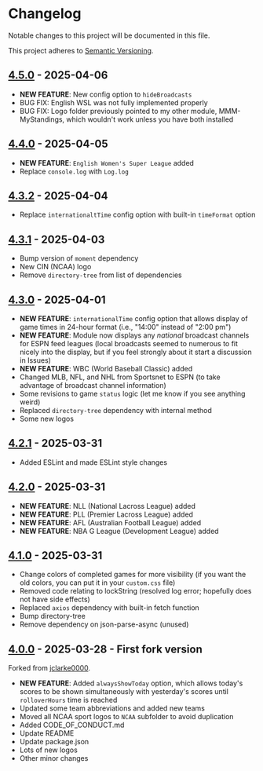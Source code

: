 # Changelog

Notable changes to this project will be documented in this file.

This project adheres to [Semantic Versioning](https://semver.org/spec/v2.0.0.html).

## [4.5.0](https://github.com/dathbe/MMM-MyScoreboard/compare/v4.4.0...v4.5.0) - 2025-04-06

- **NEW FEATURE**: New config option to `hideBroadcasts`
- BUG FIX: English WSL was not fully implemented properly
- BUG FIX: Logo folder previously pointed to my other module, MMM-MyStandings, which wouldn't work unless you have both installed

## [4.4.0](https://github.com/dathbe/MMM-MyScoreboard/compare/v4.3.2...v4.4.0) - 2025-04-05

- **NEW FEATURE**: `English Women's Super League` added
- Replace `console.log` with `Log.log`

## [4.3.2](https://github.com/dathbe/MMM-MyScoreboard/compare/v4.3.1...v4.3.2) - 2025-04-04

- Replace `internationaltTime` config option with built-in `timeFormat` option

## [4.3.1](https://github.com/dathbe/MMM-MyScoreboard/compare/v4.3.0...v4.3.1) - 2025-04-03

- Bump version of `moment` dependency
- New CIN (NCAA) logo
- Remove `directory-tree` from list of dependencies

## [4.3.0](https://github.com/dathbe/MMM-MyScoreboard/compare/v4.2.1...v4.3.0) - 2025-04-01

- **NEW FEATURE**: `internationalTime` config option that allows display of game times in 24-hour format (i.e., "14:00" instead of "2:00 pm")
- **NEW FEATURE**: Module now displays any *national* broadcast channels for ESPN feed leagues (local broadcasts seemed to numerous to fit nicely into the display, but if you feel strongly about it start a discussion in Issues)
- **NEW FEATURE**: WBC (World Baseball Classic) added
- Changed MLB, NFL, and NHL from Sportsnet to ESPN (to take advantage of broadcast channel information)
- Some revisions to game `status` logic (let me know if you see anything weird)
- Replaced `directory-tree` dependency with internal method
- Some new logos

## [4.2.1](https://github.com/dathbe/MMM-MyScoreboard/compare/v4.2.0...v4.2.1) - 2025-03-31

- Added ESLint and made ESLint style changes

## [4.2.0](https://github.com/dathbe/MMM-MyScoreboard/compare/v4.1.0...v4.2.0) - 2025-03-31

- **NEW FEATURE**: NLL (National Lacross League) added
- **NEW FEATURE**: PLL (Premier Lacross League) added
- **NEW FEATURE**: AFL (Australian Football League) added
- **NEW FEATURE**: NBA G League (Development League) added

## [4.1.0](https://github.com/dathbe/MMM-MyScoreboard/compare/v4.0.0...v4.1.0) - 2025-03-31

- Change colors of completed games for more visibility (if you want the old colors, you can put it in your `custom.css` file)
- Removed code relating to lockString (resolved log error; hopefully does not have side effects)
- Replaced `axios` dependency with built-in fetch function
- Bump directory-tree
- Remove dependency on json-parse-async (unused)

## [4.0.0](https://github.com/jclarke0000/MMM-MyScoreboard/compare/master...dathbe:MMM-MyScoreboard:v4.0.0) - 2025-03-28 - First fork version

Forked from [jclarke0000](https://github.com/jclarke0000/MMM-MyScoreboard).
- **NEW FEATURE**: Added `alwaysShowToday` option, which allows today's scores to be shown simultaneously with yesterday's scores until `rolloverHours` time is reached
- Updated some team abbreviations and added new teams
- Moved all NCAA sport logos to `NCAA` subfolder to avoid duplication
- Added CODE_OF_CONDUCT.md
- Update README
- Update package.json
- Lots of new logos
- Other minor changes
